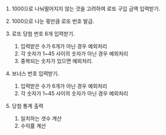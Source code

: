 1. 1000으로 나눠떨어지지 않는 것을 고려하여 로또 구입 금액 입력받기.
2. 1000으로 나눈 몫만큼 로또 번호 발급.
3. 로또 당첨 번호 6개 입력받기.
   1. 입력받은 수가 6개가 아닌 경우 예외처리
   2. 각 숫자가 1~45 사이의 숫자가 아닌 경우 예외처리
   3. 중복되는 숫자가 있으면 예외처리.
4. 보너스 번호 입력받기.
   1. 입력받은 수가 6개가 아닌 경우 예외처리
   2. 각 숫자가 1~45 사이의 숫자가 아닌 경우 예외처리

5. 당첨 통계 출력
   1. 일치하는 갯수 계산
   2. 수익률 계산